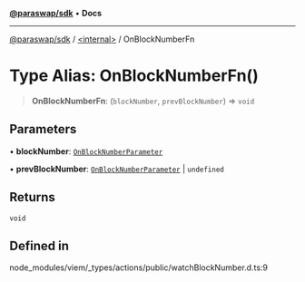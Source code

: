 [**@paraswap/sdk**](../../README.md) • **Docs**

***

[@paraswap/sdk](../../globals.md) / [\<internal\>](../README.md) / OnBlockNumberFn

# Type Alias: OnBlockNumberFn()

> **OnBlockNumberFn**: (`blockNumber`, `prevBlockNumber`) => `void`

## Parameters

• **blockNumber**: [`OnBlockNumberParameter`](OnBlockNumberParameter.md)

• **prevBlockNumber**: [`OnBlockNumberParameter`](OnBlockNumberParameter.md) \| `undefined`

## Returns

`void`

## Defined in

node\_modules/viem/\_types/actions/public/watchBlockNumber.d.ts:9
